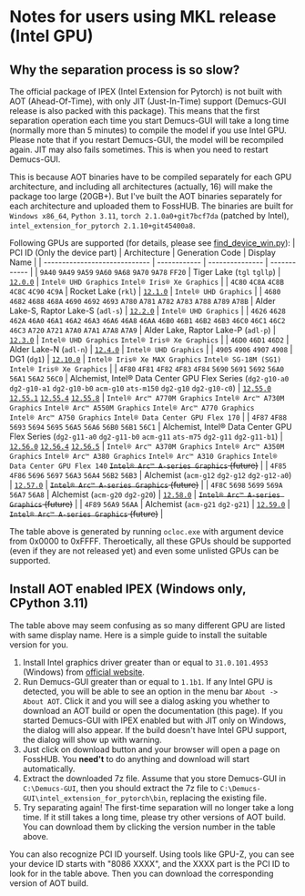 # Notes for users using MKL release (Intel GPU)

## Why the separation process is so slow?

The official package of IPEX (Intel Extension for Pytorch) is not built with AOT (Ahead-Of-Time), with only JIT (Just-In-Time) support (Demucs-GUI release is also packed with this package). This means that the first separation operation each time you start Demucs-GUI will take a long time (normally more than 5 minutes) to compile the model if you use Intel GPU. Please note that if you restart Demucs-GUI, the model will be recompiled again. JIT may also fails sometimes. This is when you need to restart Demucs-GUI.

This is because AOT binaries have to be compiled separately for each GPU architecture, and including all architectures (actually, 16) will make the package too large (20GB+). But I've built the AOT binaries separately for each architecture and uploaded them to FossHUB. The binaries are built for `Windows x86_64`, `Python 3.11`, `torch 2.1.0a0+git7bcf7da` (patched by Intel), `intel_extension_for_pytorch 2.1.10+git45400a8`.

Following GPUs are supported (for details, please see [find_device_win.py](GUI/find_device_win.py)):
| PCI ID (Only the device part) | Architecture | Generation Code | Display Name |
| ----------------------------- | ------------ | --------------- | ------------ |
| `9A40` `9A49` `9A59` `9A60` `9A68` `9A70` `9A78` `FF20` | Tiger Lake (`tgl` `tgllp`) | [`12.0.0`](https://www.fosshub.com/Demucs-GUI-old.html?dwl=12.0.0_tgl_tgllp.7z) | `Intel® UHD Graphics` `Intel® Iris® Xe Graphics` |
| `4C80` `4C8A` `4C8B` `4C8C` `4C90` `4C9A` | Rocket Lake (`rkl`) | [`12.1.0`](https://www.fosshub.com/Demucs-GUI-old.html?dwl=12.1.0_rkl.7z) | `Intel® UHD Graphics` |
| `4680` `4682` `4688` `468A` `4690` `4692` `4693` `A780` `A781` `A782` `A783` `A788` `A789` `A78B` | Alder Lake-S, Raptor Lake-S (`adl-s`) | [`12.2.0`](https://www.fosshub.com/Demucs-GUI-old.html?dwl=12.2.0_adl-s.7z) | `Intel® UHD Graphics` |
| `4626` `4628` `462A` `46A0` `46A1` `46A2` `46A3` `46A6` `46A8` `46AA` `46B0` `46B1` `46B2` `46B3` `46C0` `46C1` `46C2` `46C3` `A720` `A721` `A7A0` `A7A1` `A7A8` `A7A9` | Alder Lake, Raptor Lake-P (`adl-p`) | [`12.3.0`](https://www.fosshub.com/Demucs-GUI-old.html?dwl=12.3.0_adl-p.7z) | `Intel® UHD Graphics` `Intel® Iris® Xe Graphics` |
| `46D0` `46D1` `46D2` | Alder Lake-N (`adl-n`) | [`12.4.0`](https://www.fosshub.com/Demucs-GUI-old.html?dwl=12.4.0_adl-n.7z) | `Intel® UHD Graphics` |
| `4905` `4906` `4907` `4908` | DG1 (`dg1`) | [`12.10.0`](https://www.fosshub.com/Demucs-GUI-old.html?dwl=12.10.0_dg1.7z) | `Intel® Iris® Xe MAX Graphics` `Intel® SG-18M (SG1)` `Intel® Iris® Xe Graphics` |
| `4F80` `4F81` `4F82` `4F83` `4F84` `5690` `5691` `5692` `56A0` `56A1` `56A2` `56C0` | Alchemist, Intel® Data Center GPU Flex Series (`dg2-g10-a0` `dg2-g10-a1` `dg2-g10-b0` `acm-g10` `ats-m150` `dg2-g10` `dg2-g10-c0`) | [`12.55.0`](https://www.fosshub.com/Demucs-GUI-old.html?dwl=12.55.0_dg2-g10-a0.7z) [`12.55.1`](https://www.fosshub.com/Demucs-GUI-old.html?dwl=12.55.1_dg2-g10-a1.7z) [`12.55.4`](https://www.fosshub.com/Demucs-GUI-old.html?dwl=12.55.4_dg2-g10-b0.7z) [`12.55.8`](https://www.fosshub.com/Demucs-GUI-old.html?dwl=12.55.8_acm-g10_ats-m150_dg2-g10_dg2-g10-c0.7z) | `Intel® Arc™ A770M Graphics` `Intel® Arc™ A730M Graphics` `Intel® Arc™ A550M Graphics` `Intel® Arc™ A770 Graphics` `	Intel® Arc™ A750 Graphics` `Intel® Data Center GPU Flex 170` |
| `4F87` `4F88` `5693` `5694` `5695` `56A5` `56A6` `56B0` `56B1` `56C1` | Alchemist, Intel® Data Center GPU Flex Series (`dg2-g11-a0` `dg2-g11-b0` `acm-g11` `ats-m75` `dg2-g11` `dg2-g11-b1`) | [`12.56.0`](https://www.fosshub.com/Demucs-GUI-old.html?dwl=12.56.0_dg2-g11-a0.7z) [`12.56.4`](https://www.fosshub.com/Demucs-GUI-old.html?dwl=12.56.4_dg2-g11-b0.7z) [`12.56.5`](https://www.fosshub.com/Demucs-GUI-old.html?dwl=12.56.5_acm-g11_ats-m75_dg2-g11_dg2-g11-b1.7z) | `Intel® Arc™ A370M Graphics` `Intel® Arc™ A350M Graphics` `Intel® Arc™ A380 Graphics` `Intel® Arc™ A310 Graphics` `Intel® Data Center GPU Flex 140` ~~`Intel® Arc™ A-series Graphics` (future)~~ |
| `4F85` `4F86` `5696` `5697` `56A3` `56A4` `56B2` `56B3` | Alchemist (`acm-g12` `dg2-g12` `dg2-g12-a0`) | [`12.57.0`](https://www.fosshub.com/Demucs-GUI-old.html?dwl=12.57.0_acm-g12_dg2-g12_dg2-g12-a0.7z) | ~~`Intel® Arc™ A-series Graphics` (future)~~ |
| `4F8C` `5698` `5699` `569A` `56A7` `56A8` | Alchemist (`acm-g20` `dg2-g20`) | [`12.58.0`](https://www.fosshub.com/Demucs-GUI-old.html?dwl=12.58.0_acm-g20_dg2-g20.7z) | ~~`Intel® Arc™ A-series Graphics` (future)~~ |
| `4F89` `56A9` `56AA` | Alchemist (`acm-g21` `dg2-g21`) | [`12.59.0`](https://www.fosshub.com/Demucs-GUI-old.html?dwl=12.59.0_acm-g21_dg2-g21.7z) | ~~`Intel® Arc™ A-series Graphics` (future)~~ |

The table above is generated by running `ocloc.exe` with argument device from 0x0000 to 0xFFFF. Theroetically, all these GPUs should be supported (even if they are not released yet) and even some unlisted GPUs can be supported.

## Install AOT enabled IPEX (Windows only, CPython 3.11)

The table above may seem confusing as so many different GPU are listed with same display name. Here is a simple guide to install the suitable version for you.

1. Install Intel graphics driver greater than or equal to `31.0.101.4953` (Windows) from [official website](https://www.intel.com/content/www/us/en/download/785597/792980/intel-arc-iris-xe-graphics-windows.html).
2. Run Demucs-GUI greater than or equal to `1.1b1`. If any Intel GPU is detected, you will be able to see an option in the menu bar `About -> About AOT`. Click it and you will see a dialog asking you whether to download an AOT build or open the documentation (this page). If you started Demucs-GUI with IPEX enabled but with JIT only on Windows, the dialog will also appear. If the build doesn't have Intel GPU support, the dialog will show up with warning.
3. Just click on download button and your browser will open a page on FossHUB. You **need't** to do anything and download will start automatically.
4. Extract the downloaded 7z file. Assume that you store Demucs-GUI in `C:\Demucs-GUI`, then you should extract the 7z file to `C:\Demucs-GUI\intel_extension_for_pytorch\bin`, replacing the existing file.
5. Try separating again! The first-time separation will no longer take a long time. If it still takes a long time, please try other versions of AOT build. You can download them by clicking the version number in the table above.

You can also recognize PCI ID yourself. Using tools like GPU-Z, you can see your device ID starts with "8086 XXXX", and the XXXX part is the PCI ID to look for in the table above. Then you can download the corresponding version of AOT build.
